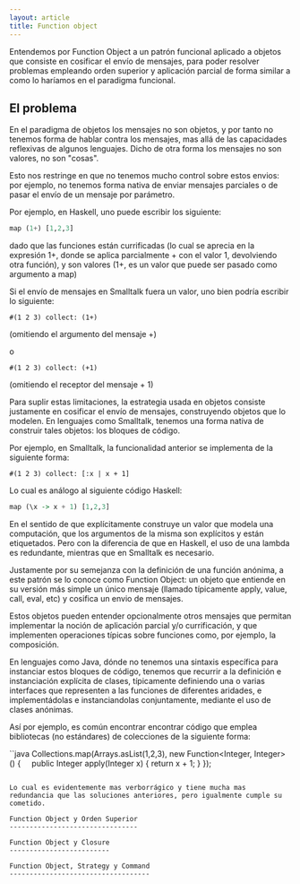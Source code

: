 ```yaml
---
layout: article
title: Function object
---
```


Entendemos por Function Object a un patrón funcional aplicado a objetos que consiste en cosificar el envío de mensajes, para poder resolver problemas empleando orden superior y aplicación parcial de forma similar a como lo haríamos en el paradigma funcional.

El problema
-----------

En el paradigma de objetos los mensajes no son objetos, y por tanto no tenemos forma de hablar contra los mensajes, mas allá de las capacidades reflexivas de algunos lenguajes. Dicho de otra forma los mensajes no son valores, no son "cosas".

Esto nos restringe en que no tenemos mucho control sobre estos envios: por ejemplo, no tenemos forma nativa de enviar mensajes parciales o de pasar el envío de un mensaje por parámetro.

Por ejemplo, en Haskell, uno puede escribir los siguiente:

```haskell
map (1+) [1,2,3]
```

dado que las funciones están currificadas (lo cual se aprecia en la expresión 1+, donde se aplica parcialmente + con el valor 1, devolviendo otra función), y son valores (1+, es un valor que puede ser pasado como argumento a map)

Si el envío de mensajes en Smalltalk fuera un valor, uno bien podría escribir lo siguiente:

```smalltalk
#(1 2 3) collect: (1+)
```

(omitiendo el argumento del mensaje +)

o

```smalltalk
#(1 2 3) collect: (+1)
```

(omitiendo el receptor del mensaje + 1)

Para suplir estas limitaciones, la estrategia usada en objetos consiste justamente en cosificar el envío de mensajes, construyendo objetos que lo modelen. En lenguajes como Smalltalk, tenemos una forma nativa de construir tales objetos: los bloques de código.

Por ejemplo, en Smalltalk, la funcionalidad anterior se implementa de la siguiente forma:

```smalltalk
#(1 2 3) collect: [:x | x + 1]
```

Lo cual es análogo al siguiente código Haskell:

```haskell
map (\x -> x + 1) [1,2,3]
```

En el sentido de que explícitamente construye un valor que modela una computación, que los argumentos de la misma son explícitos y están etiquetados. Pero con la diferencia de que en Haskell, el uso de una lambda es redundante, mientras que en Smalltalk es necesario.

Justamente por su semejanza con la definición de una función anónima, a este patrón se lo conoce como Function Object: un objeto que entiende en su versión más simple un único mensaje (llamado típicamente apply, value, call, eval, etc) y cosifica un envio de mensajes.

Estos objetos pueden entender opcionalmente otros mensajes que permitan implementar la noción de aplicación parcial y/o currificación, y que implementen operaciones típicas sobre funciones como, por ejemplo, la composición.

En lenguajes como Java, dónde no tenemos una sintaxis específica para instanciar estos bloques de código, tenemos que recurrir a la definición e instanciación explícita de clases, típicamente definiendo una o varias interfaces que representen a las funciones de diferentes aridades, e implementádolas e instanciandolas conjuntamente, mediante el uso de clases anónimas.

Así por ejemplo, es común encontrar encontrar código que emplea bibliotecas (no estándares) de colecciones de la siguiente forma:

``java
Collections.map(Arrays.asList(1,2,3), new Function<Integer, Integer>() {
    public Integer apply(Integer x) { return x + 1; }
});
```

Lo cual es evidentemente mas verborrágico y tiene mucha mas redundancia que las soluciones anteriores, pero igualmente cumple su cometido.

Function Object y Orden Superior
--------------------------------

Function Object y Closure
-------------------------

Function Object, Strategy y Command
-----------------------------------
